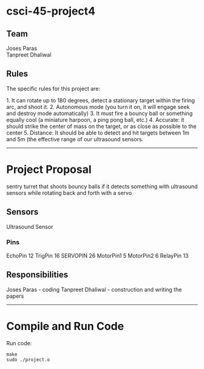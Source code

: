 # csci-45-project4

## Team ##
Joses Paras <br />
Tanpreet Dhaliwal

## Rules ##
<p>The specific rules for this project are:</p>
1. It can rotate up to 180 degrees, detect a stationary target within the firing arc, and shoot it.
2. Autonomous mode (you turn it on, it will engage seek and destroy mode automatically)
3. It must fire a bouncy ball or something equally cool (a miniature harpoon, a ping pong ball, etc.)
4. Accurate: it should strike the center of mass on the target, or as close as possible to the center
5. Distance: It should be able to detect and hit targets between 1m and 5m (the effective range of our ultrasound sensors.

- - - -
# Project Proposal #
<p>sentry turret that shoots bouncy balls if it detects something with ultrasound sensors
while rotating back and forth with a servo</p>

## Sensors ##
Ultrasound Sensor

### Pins ###
EchoPin 12
TrigPin 16
SERVOPIN 26
MotorPin1 5
MotorPin2 6
RelayPin 13

## Responsibilities ##
Joses Paras - coding
Tanpreet Dhaliwal - construction and writing the papers

- - - -
# Compile and Run Code #
Run code: <br />
```
make
sudo ./project.o
```
